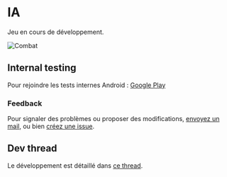 # IA

Jeu en cours de développement.

![Combat](http://llgames.fr/ia.gif)

## Internal testing

Pour rejoindre les tests internes Android : [Google Play](https://play.google.com/apps/internaltest/4697874376730199437)

### Feedback

Pour signaler des problèmes ou proposer des modifications, [envoyez un mail](mailto:yopoxdev+IA@gmail.com), ou bien [créez une issue](https://github.com/yopox/IA/issues).

## Dev thread

Le développement est détaillé dans [ce thread](https://twitter.com/elyopox/status/980843873546260483).
